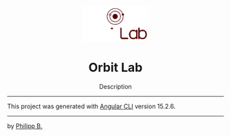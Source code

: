 <div align="center">
  <br />
  <img src="src/assets/logo.png" alt="OrbitLabLogo" width="30%"/>
  <h1>Orbit Lab</h1>
  <p>
     Description
  </p>
</div>

<!-- Badges -->
<!-- <div align="center">
   <a href="https://github.com/cophilot/OrbitLab/releases">
       <img src="https://img.shields.io/github/v/release/cophilot/OrbitLab?display_name=tag" alt="current realease" />
   </a>
   <a href="https://github.com/cophilot/OrbitLab/blob/master/LICENSE">
       <img src="https://img.shields.io/github/license/cophilot/OrbitLab" alt="license" />
   </a>
   <a href="https://github.com/cophilot/OrbitLab/stargazers">
       <img src="https://img.shields.io/github/stars/cophilot/OrbitLab" alt="stars" />
   </a>
   <a href="https://github.com/cophilot/OrbitLab/commits/master">
       <img src="https://img.shields.io/github/last-commit/cophilot/OrbitLab" alt="last commit" />
   </a>
</div> -->

---

This project was generated with [Angular CLI](https://github.com/angular/angular-cli) version 15.2.6.

---

by [Philipp B.](https://github.com/cophilot)

<!-- ng deploy --base-href=https://orbitlab.philipp-bonin.com --cname=orbitlab.philipp-bonin.com -->
